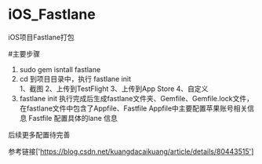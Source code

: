 # iOS_Fastlane
iOS项目Fastlane打包

#主要步骤
1. sudo gem isntall fastlane 
2. cd 到项目目录中，执行 fastlane init  
    1、截图 2、上传到TestFlight 3、上传到App Store 4、自定义
3. fastlane init 执行完成后生成fastlane文件夹、Gemfile、Gemfile.lock文件，在fastlane文件中包含了Appfile、Fastfile
   Appfile中主要配置苹果账号相关信息
   Fastfile 配置具体的lane 信息

后续更多配置待完善

参考链接['https://blog.csdn.net/kuangdacaikuang/article/details/80443515']